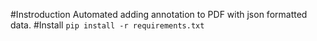 #Instroduction
Automated adding annotation to PDF with json formatted data.
#Install
```pip install -r requirements.txt```
